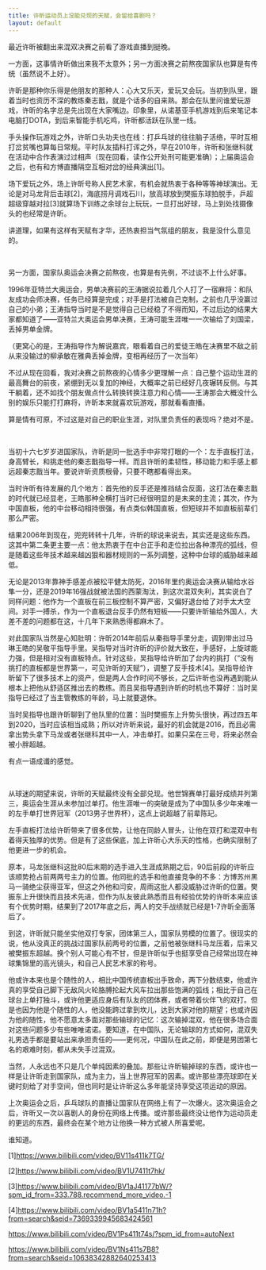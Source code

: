 ```yaml
---
title: 许昕运动员上没能兑现的天赋，会留给喜剧吗？
layout: default
---
```

最近许昕被翻出来混双决赛之前看了游戏直播到挺晚。

一方面，这事情许昕做出来我不太意外；另一方面决赛之前熬夜国家队也算是有传统（虽然说不上好）。

许昕是那种你乐得是他朋友的那种人：心大又乐天，爱玩又会玩。当初到队里，跟着当时也资历不深的教练秦志戬，就是个话多的自来熟。那会在队里问谁爱玩游戏，许昕的名字总是先出现在大家嘴边。印象里，从诺基亚手机游戏到后来笔记本电脑打DOTA，到后来智能手机吃鸡，许昕都活跃在队里一线。

手头操作玩游戏之外，许昕口头功夫也在线：打乒乓球的往往脑子活络，平时互相打岔贫嘴也算每日常规。平时队友插科打诨之外，早在2010年，许昕和张继科就在活动中合作表演过过相声（现在回看，读作公开处刑可能更准确）；上届奥运会之后，也有和方博直播隔空互相对岔的经典演出[1]。

场下爱玩之外，场上许昕号称人民艺术家，有机会就热衷于各种等等神球演出。无论是对马龙背后击球[2]，海底捞月调戏石川，放高球放到樊振东球拍脱手，乒超超级穿越对拉[3]就算场下训练之余球台上玩玩，一旦打出好球，马上到处找摄像头的也经常是许昕。

讲道理，如果有这样有天赋有才华，还热衷担当气氛组的朋友，我是没什么意见的。

<br>

另一方面，国家队奥运会决赛之前熬夜，也算是有先例，不过谈不上什么好事。

1996年亚特兰大奥运会，男单决赛前的王涛据说拉着几个人打了一宿麻将：和队友成功会师决赛，任务已经算是完成；对手是打法被自己克制，之前也几乎没赢过自己的小弟；王涛指导当时是不是觉得自己已经稳了不得而知，不过后边的结果大家都知道了——亚特兰大奥运会男单决赛，王涛可能生涯唯一一次输给了刘国梁，丢掉男单金牌。

（更窝心的是，王涛指导作为解说嘉宾，眼看着自己的爱徒王皓在决赛里不敌之前从来没输过的柳承敏在雅典丢掉金牌，变相再经历了一次当年）

不过从现在回看，我对决赛之前熬夜的心情多少更理解一点：自己整个运动生涯的最高舞台的前夜，紧绷到无以复加的神经，大概率之前已经好几夜辗转反侧。与其干躺着，还不如找个朋友做点什么转换转换注意力和心情——王涛那会大概没什么别的娱乐只能打打麻将，许昕本来就喜欢玩游戏，那就看看直播。

算是情有可原，不过这是对自己的职业生涯，对队里负责任的表现吗？绝对不是。

<br>

当初十六七岁岁进国家队，许昕是同一批选手中非常打眼的一个：左手直板打法，身高臂长，和挑走他的秦志戬指导一样。而且许昕的柔韧性，移动能力和手感上都远超秦志戬当年。要说许昕资质根骨，只要不瞎都看得出来。

当时许昕有待发展的几个地方：首先他的反手还是推挡结合反面，这打法在秦志戬的时代就已经显老，王皓那种全横打当时已经很明显的是未来的主流；其次，作为中国直板，他的中台移动相持很强，有点类似韩国直板，但短球并不如直板前辈们那么严密。

结果2006年到现在，兜兜转转十几年，许昕的球说来说去，其实还是这些东西。这其中第二条更主要一点：他太热衷于在中台正手和走位拉出各种漂亮的弧线，但是随着这些年技术越来越凶狠和器材规则的一系列调整，这种中台球的威胁越来越低。

无论是2013年靠神手感差点被松平健太防死，2016年里约奥运会决赛从输给水谷隼一分，还是2019年16强战就被法国的西蒙淘汰，到这次混双失利，其实说白了同样问题：他作为一个直板在前三板控制不算严密，又偏好退台给了对手太大空间。对手一搏杀，作为一个直板退台反手仍然有短板——只要许昕输给外国人，大差不差的问题都在这，十几年下来熟悉得都麻木了。

对此国家队当然是心知肚明：许昕2014年前后从秦指导手里分走，调到带出过马琳王皓的吴敬平指导手里。吴指导对当时许昕的评价就大致在，手感好，上旋球能力强，但是相对没有直板特点。针对这些，吴指导给许昕加了台内的挑打（“没有挑打的直板都是世界第一，可见许昕的天赋”），调整了反手技术[4]。吴指导给许昕留下了很多技术上的资产，但是两人合作时间不够长，之后许昕也没再遇到能从根本上把他从舒适区推出去的教练。而且吴指导遇到许昕的时机也不算好：当时吴指导已经过了当主管教练的年龄，马上就要退休。

当时吴指导也跟许昕聊到了他队里的位置：当时樊振东上升势头很快，再过四五年到2020，当时应该相当成熟；所以对许昕来说，最好的机会就是2016，而且必需拿出势头拿下马龙或者张继科其中一人，冲击单打。如果只呆在三号，将来必然会被小胖超越。

有点一语成谶的感觉。

<br>

从球迷的期望来说，许昕的天赋最终没有全部兑现。他世锦赛单打最好成绩并列第三，奥运会生涯从未参加过单打。他生涯唯一的突破是成为了中国队多少年来唯一的左手单打世界冠军（2013男子世界杯），这点上说超越了前辈陈玘。

左手直板打法给许昕带来了很多优势，让他在同龄人冒头，让他在双打和混双中有着得天独厚的优势。但是有了这些保底，加上许昕心大乐天的性格，也确实限制了他更进一步的机会。

原本，马龙张继科这批80后末期的选手进入生涯成熟期之后，90后前段的许昕应该顺势抢占前两两号主力的位置。他同批的选手和他直接竞争的不多：方博苏州黑马一骑绝尘获得亚军，但这之外他和闫安，周雨这批人都没威胁过许昕的位置。樊振东上升很快而且技术先进，但作为队友彼此熟悉而且有经验优势的许昕本来应该有个优势时期，结果到了2017年底之后，两人的交手战绩就已经是1-7许昕全面落后了。

到这，许昕就只能坐实他双打专家，团体第三人，国家队劳模的位置了。很现实的说，他从没真正的挑战过国家队前两号的位置，之前他被张继科马龙压着，后来又被樊振东超越。换个别人可能心有不甘，但是许昕似乎也挺享受自己经常出现在神球集锦里的高光镜头，和自己人民艺术家的称号。

他或许本来也是个随性的人，相比中国传统直板出手致命，两下分数结束，他或许真的享受自己脚下无敌风火轮胳膊抡起大风车拉出那些饱满的弧线；相比于自己在球台上单打独斗，或许他更适应身后有队友的团体赛，或者带着伙伴飞的双打。但是也因为他是个随性的人，他没能跨过拿到坎儿，达到大家对他的期望；也或许因为他的随性，他不愿意太多面对那些输球的记忆：这次输掉混双，他在很多场合面对这些问题多少有些唯唯诺诺。要知道，在中国队，无论输球的方式如何，混双失礼男选手都是要站出来承担责任的——更何况，中国队在此之前，即便是男团第七名的艰难时刻，都从未失手过混双。

当然，人永远也不只是几个单纯因素的叠加。那些让许昕输掉球的东西，或许也一样是让许昕走到国家队，成为主力，当上世界冠军的因素。或许那些漂亮球即在关键时刻给了对手空间，但也同时是让许昕这么多年能坚持享受这项运动的原因。

上次奥运会之后，乒乓球队的直播让国家队在网络上有了一次爆火。这次奥运会之后，许昕又一次以喜剧人的身份在网络上传播。或许那些最终没让他作为运动员走的更远的东西，最终会在某个地方让他换一种方式被人所喜爱呢。

谁知道。



[1]https://www.bilibili.com/video/BV11s411k7TG/

[2]https://www.bilibili.com/video/BV1U7411t7hk/

[3]https://www.bilibili.com/video/BV1aJ41177bW/?spm_id_from=333.788.recommend_more_video.-1

[4]https://www.bilibili.com/video/BV1a5411n71h?from=search&seid=7369339945683424561

https://www.bilibili.com/video/BV1Ps411t74s/?spm_id_from=autoNext

https://www.bilibili.com/video/BV1Ns411s7B8?from=search&seid=10638342882640253413